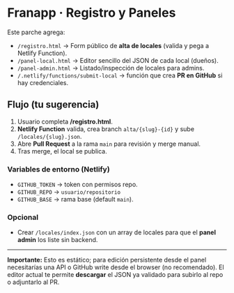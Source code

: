 
# Franapp · Registro y Paneles

Este parche agrega:
- `/registro.html` → Form público de **alta de locales** (valida y pega a Netlify Function).
- `/panel-local.html` → Editor sencillo del JSON de cada local (dueños).
- `/panel-admin.html` → Listado/inspección de locales para admins.
- `/.netlify/functions/submit-local` → función que crea **PR en GitHub** si hay credenciales.

## Flujo (tu sugerencia)
1) Usuario completa **/registro.html**.
2) **Netlify Function** valida, crea branch `alta/{slug}-{id}` y sube `/locales/{slug}.json`.
3) Abre **Pull Request** a la rama `main` para revisión y merge manual.
4) Tras merge, el local se publica.

### Variables de entorno (Netlify)
- `GITHUB_TOKEN` → token con permisos repo.
- `GITHUB_REPO` → `usuario/repositorio`
- `GITHUB_BASE` → rama base (default `main`).

### Opcional
- Crear `/locales/index.json` con un array de locales para que el **panel admin** los liste sin backend.

---

**Importante:** Esto es estático; para edición persistente desde el panel necesitarías una API o GitHub write desde el browser (no recomendado). El editor actual te permite **descargar** el JSON ya validado para subirlo al repo o adjuntarlo al PR.
